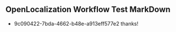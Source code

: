 ## OpenLocalization Workflow Test MarkDown
* 9c090422-7bda-4662-b48e-a913eff577e2 
thanks!<!--HONumber=Mar16_HO2-->
